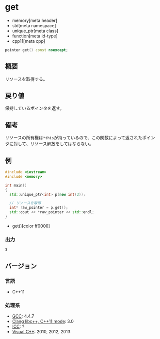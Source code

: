 # get
* memory[meta header]
* std[meta namespace]
* unique_ptr[meta class]
* function[meta id-type]
* cpp11[meta cpp]

```cpp
pointer get() const noexcept;
```

## 概要
リソースを取得する。


## 戻り値
保持しているポインタを返す。


## 備考
リソースの所有権は`*this`が持っているので、この関数によって返されたポインタに対して、リソース解放をしてはならない。


## 例
```cpp example
#include <iostream>
#include <memory>

int main()
{
  std::unique_ptr<int> p(new int(3));

  // リソースを取得
  int* raw_pointer = p.get();
  std::cout << *raw_pointer << std::endl;
}
```
* get()[color ff0000]

### 出力
```
3
```

## バージョン
### 言語
- C++11

### 処理系
- [GCC](/implementation.md#gcc): 4.4.7
- [Clang libc++, C++11 mode](/implementation.md#clang): 3.0
- [ICC](/implementation.md#icc): ?
- [Visual C++](/implementation.md#visual_cpp): 2010, 2012, 2013

